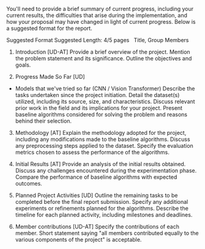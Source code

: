 You'll need to provide a brief summary of current progress, including your current results, the difficulties that arise during the implementation, and how your proposal may have changed in light of current progress. Below is a suggested format for the report.

Suggested Format
Suggested Length: 4/5 pages
 
Title, Group Members

1. Introduction [UD-AT]
Provide a brief overview of the project.
Mention the problem statement and its significance.
Outline the objectives and goals.

2. Progress Made So Far [UD]
+ Models that we've tried so far (CNN / Vision Transformer)
Describe the tasks undertaken since the project initiation. 
Detail the dataset(s) utilized, including its source, size, and characteristics.
Discuss relevant prior work in the field and its implications for your project.
Present baseline algorithms considered for solving the problem and reasons behind their selection.

3. Methodology [AT]
Explain the methodology adopted for the project, including any modifications made to the baseline algorithms.
Discuss any preprocessing steps applied to the dataset.
Specify the evaluation metrics chosen to assess the performance of the algorithms.

4. Initial Results [AT]
Provide an analysis of the initial results obtained.
Discuss any challenges encountered during the experimentation phase.
Compare the performance of baseline algorithms with expected outcomes.

5. Planned Project Activities [UD]
Outline the remaining tasks to be completed before the final report submission.
Specify any additional experiments or refinements planned for the algorithms.
Describe the timeline for each planned activity, including milestones and deadlines.

6. Member contributions [UD-AT]
Specify the contributions of each member.
Short statement saying "all members contributed equally to the various components of the project" is acceptable.
 
